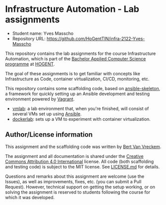 # Infrastructure Automation - Lab assignments

- Student name: Yves Masscho
- Repository URL: <https://github.com/HoGentTIN/infra-2122-Yves-Masscho>

This repository contains the lab assignments for the course Infrastructure Automation, which is part of the [Bachelor Applied Computer Science programme](https://www.hogent.be/opleidingen/bachelors/toegepaste-informatica/) at [HOGENT](https://www.hogent.be/).

The goal of these assignments is to get familiar with concepts like Infrastructure as Code, container virtualization, CI/CD, monitoring, etc.

This repository contains some scaffolding code, based on [ansible-skeleton](https://github.com/bertvv/ansible-skeleton), a framework for quickly setting up an Ansible development and testing environment powered by [Vagrant](https://vagrantup.com).

- [vmlab](vmlab/): a lab environment that, when you're finished, will consist of several VMs set up using [Ansible](https://www.ansible.com/).
- [dockerlab](dockerlab/): sets up a VM to experiment with container virtualization.

## Author/License information

This assignment and the scaffolding code was written by [Bert Van Vreckem](https://github.com/bertvv/).

The assignment and all documentation is shared under the [Creative Commons Attribution 4.0 International](http://creativecommons.org/licenses/by/4.0/) license. All code (both scaffolding and testing code) is subject to the MIT license. See [LICENSE.md](LICENSE.md) for details.

Questions and remarks about this assignment are welcome (use the Issues), as well as improvements, fixes, etc. (you can submit a Pull Request). However, technical support on getting the setup working, or on solving the assignment is reserved to students following the course for which it was developed.
